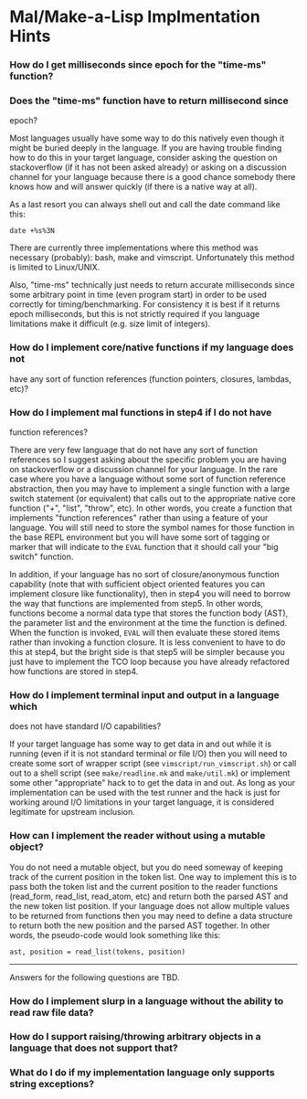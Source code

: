# Mal/Make-a-Lisp Implmentation Hints

<a name="milliseconds"></a>

### How do I get milliseconds since epoch for the "time-ms" function?
### Does the "time-ms" function have to return millisecond since
epoch?

Most languages usually have some way to do this natively even though
it might be buried deeply in the language. If you are having trouble
finding how to do this in your target language, consider asking the
question on stackoverflow (if it has not been asked already) or asking
on a discussion channel for your language because there is a good
chance somebody there knows how and will answer quickly (if there is
a native way at all).

As a last resort you can always shell out and call the date command
like this:

    date +%s%3N

There are currently three implementations where this method was
necessary (probably): bash, make and vimscript. Unfortunately this
method is limited to Linux/UNIX.

Also, "time-ms" technically just needs to return accurate milliseconds
since some arbitrary point in time (even program start) in order to be
used correctly for timing/benchmarking. For consistency it is best if
it returns epoch milliseconds, but this is not strictly required if
you language limitations make it difficult (e.g. size limit of
integers).


<a name="function_references"></a>

### How do I implement core/native functions if my language does not
have any sort of function references (function pointers, closures,
lambdas, etc)?
### How do I implement mal functions in step4 if I do not have
function references?

There are very few language that do not have any sort of function
references so I suggest asking about the specific problem you are
having on stackoverflow or a discussion channel for your language. In
the rare case where you have a language without some sort of function
reference abstraction, then you may have to implement a single
function with a large switch statement (or equivalent) that calls out
to the appropriate native core function ("+", "list", "throw", etc).
In other words, you create a function that implements "function
references" rather than using a feature of your language.  You will
still need to store the symbol names for those function in the base
REPL environment but you will have some sort of tagging or marker that
will indicate to the `EVAL` function that it should call your "big
switch" function.

In addition, if your language has no sort of closure/anonymous
function capability (note that with sufficient object oriented
features you can implement closure like functionality), then in step4
you will need to borrow the way that functions are implemented from
step5. In other words, functions become a normal data type that stores
the function body (AST), the parameter list and the environment at the
time the function is defined. When the function is invoked, `EVAL`
will then evaluate these stored items rather than invoking a function
closure. It is less convenient to have to do this at step4, but the
bright side is that step5 will be simpler because you just have to
implement the TCO loop because you have already refactored how
functions are stored in step4.

<a name="IO"></a>

### How do I implement terminal input and output in a language which
does not have standard I/O capabilities?

If your target language has some way to get data in and out while it
is running (even if it is not standard terminal or file I/O) then you
will need to create some sort of wrapper script (see
`vimscript/run_vimscript.sh`) or call out to a shell script (see
`make/readline.mk` and `make/util.mk`) or implement some other
"appropriate" hack to to get the data in and out. As long
as your implementation can be used with the test runner and the hack
is just for working around I/O limitations in your target language,
it is considered legitimate for upstream inclusion.

<a name="no_reader_object">

### How can I implement the reader without using a mutable object?

You do not need a mutable object, but you do need someway of keeping
track of the current position in the token list. One way to implement
this is to pass both the token list and the current position to the
reader functions (read_form, read_list, read_atom, etc) and return
both the parsed AST and the new token list position. If your language
does not allow multiple values to be returned from functions then you
may need to define a data structure to return both the new position
and the parsed AST together. In other words, the pseudo-code would
look something like this:

```
ast, position = read_list(tokens, position)
```

---

Answers for the following questions are TBD.

### How do I implement slurp in a language without the ability to read raw file data?

<a name="exceptions">

### How do I support raising/throwing arbitrary objects in a language that does not support that?
### What do I do if my implementation language only supports string exceptions?



